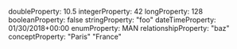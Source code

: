 doubleProperty: 10.5
integerProperty: 42
longProperty: 128
booleanProperty: false
stringProperty: "foo"
dateTimeProperty: 01/30/2018+00:00
enumProperty: MAN
relationshipProperty: "baz"
conceptProperty: "Paris" "France"
